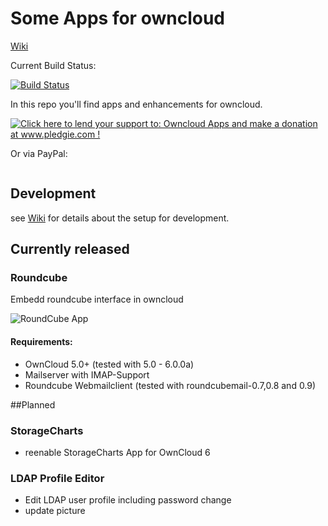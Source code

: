 Some Apps for owncloud
========
 [Wiki](https://github.com/hypery2k/owncloud/wiki)

Current Build Status:

[![Build Status](https://martinreinhardt-online.de/jenkins/buildStatus/icon?job=OwnCloud)](https://martinreinhardt-online.de/jenkins/job/OwnCloud/)

In this repo you'll find apps and enhancements for owncloud.

<a href='http://www.pledgie.com/campaigns/23447'><img alt='Click here to lend your support to: Owncloud Apps and make a donation at www.pledgie.com !' src='http://www.pledgie.com/campaigns/23447.png?skin_name=chrome' border='0' /></a>

Or via PayPal:

<a target="_blank" href="https://www.paypal.com/cgi-bin/webscr?cmd=_s-xclick&hosted_button_id=2SAK2NYWB8QA2">
<img alt="" border="0" src="https://www.paypalobjects.com/de_DE/DE/i/btn/btn_donateCC_LG.gif"/>
</img></a>

## Development

see [Wiki](https://github.com/hypery2k/owncloud/wiki/Development-Setup) for details about the setup for development.

## Currently released
### Roundcube
Embedd roundcube interface in owncloud

![RoundCube App](https://github.com/hypery2k/owncloud/raw/master/src/site/images/roundcube_screenshot.png)

#### Requirements:
* OwnCloud 5.0+  (tested with 5.0 - 6.0.0a)
* Mailserver with IMAP-Support
* Roundcube Webmailclient (tested with roundcubemail-0.7,0.8 and 0.9)


##Planned
### StorageCharts
* reenable StorageCharts App for OwnCloud 6 

### LDAP Profile Editor
* Edit LDAP user profile including password change
* update picture
